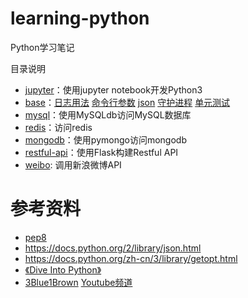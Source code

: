 # learning-python

Python学习笔记

目录说明

- [jupyter](jupyter)：使用jupyter notebook开发Python3
- [base](base)：[日志用法](base/log.py) [命令行参数](base/cmdline.py) [json](base/json-sample.py) [守护进程](base/daemon.py) [单元测试](base/base_test.py)
- [mysql](mysql)：使用MySQLdb访问MySQL数据库
- [redis](redis)：访问redis
- [mongodb](mongodb)：使用pymongo访问mongodb
- [restful-api](restful-api)：使用Flask构建Restful API
- [weibo](weibo): 调用新浪微博API

# 参考资料

- [pep8](https://www.python.org/dev/peps/pep-0008/)
- https://docs.python.org/2/library/json.html
- https://docs.python.org/zh-cn/3/library/getopt.html
- [《Dive Into Python》](https://book.douban.com/subject/1440658/)
- [3Blue1Brown](https://www.3blue1brown.com/) [Youtube频道](https://www.youtube.com/channel/UCYO_jab_esuFRV4b17AJtAw)